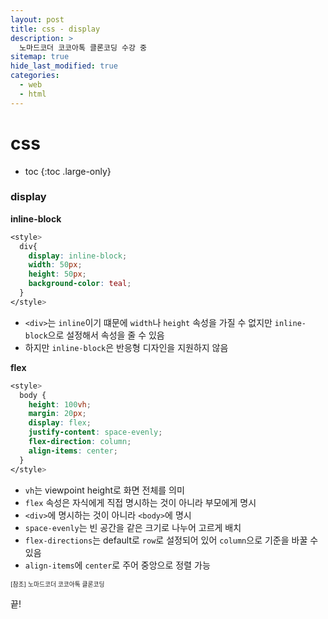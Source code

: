 ```yaml
---
layout: post
title: css - display
description: >
  노마드코더 코코아톡 클론코딩 수강 중
sitemap: true
hide_last_modified: true
categories:
  - web
  - html
---
```


# css

- toc
{:toc .large-only}

### display

**inline-block**

```css
<style>
  div{
    display: inline-block;
    width: 50px;
    height: 50px;
    background-color: teal;
  }
</style>
```
- `<div>`는 `inline`이기 떄문에 `width`나 `height` 속성을 가질 수 없지만 `inline-block`으로 설정해서 속성을 줄 수 있음
- 하지만 `inline-block`은 반응형 디자인을 지원하지 않음

**flex**

```css
<style>
  body {
    height: 100vh;
    margin: 20px;
    display: flex;
    justify-content: space-evenly;
    flex-direction: column;
    align-items: center;
  }
</style>
```

- `vh`는 viewpoint height로 화면 전체를 의미
- `flex` 속성은 자식에게 직접 명시하는 것이 아니라 부모에게 명시
- `<div>`에 명시하는 것이 아니라 `<body>`에 명시
- `space-evenly`는 빈 공간을 같은 크기로 나누어 고르게 배치
- `flex-directions`는 default로 `row`로 설정되어 있어 `column`으로 기준을 바꿀 수 있음
- `align-items`에 `center`로 주어 중앙으로 정렬 가능


<span style="font-size:70%">[참조] 노마드코더 코코아톡 클론코딩

끝!
